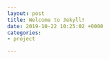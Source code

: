```yaml
---
layout: post
title: Welcome to Jekyll!
date: 2019-10-22 10:25:02 +0000
categories:
- project

---
```

